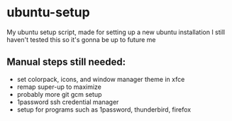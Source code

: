 # ubuntu-setup
My ubuntu setup script, made for setting up a new ubuntu installation
I still haven't tested this so it's gonna be up to future me

## Manual steps still needed:
- set colorpack, icons, and window manager theme in xfce
- remap super-up to maximize
- probably more git gcm setup
- 1password ssh credential manager
- setup for programs such as 1password, thunderbird, firefox
